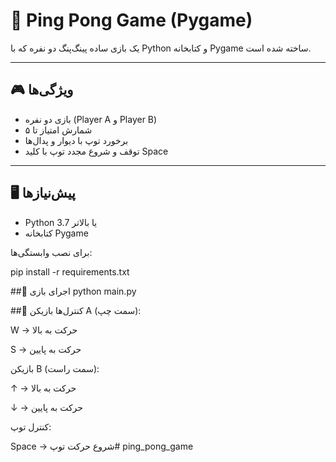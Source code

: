 # 🏓 Ping Pong Game (Pygame)

یک بازی ساده پینگ‌پنگ دو نفره که با Python و کتابخانه Pygame ساخته شده است.

---

## 🎮 ویژگی‌ها
- بازی دو نفره (Player A و Player B)
- شمارش امتیاز تا ۵
- برخورد توپ با دیوار و پدال‌ها
- توقف و شروع مجدد توپ با کلید Space

---
## 🖥 پیش‌نیازها
- Python 3.7 یا بالاتر
- کتابخانه Pygame

برای نصب وابستگی‌ها:

pip install -r requirements.txt


##🚀 اجرای بازی
python main.py


##🎯 کنترل‌ها
بازیکن A (سمت چپ):

W → حرکت به بالا

S → حرکت به پایین

بازیکن B (سمت راست):

↑ → حرکت به بالا

↓ → حرکت به پایین

کنترل توپ:

Space → شروع حرکت توپ# ping_pong_game
